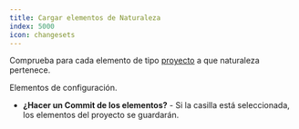 ```yaml
---
title: Cargar elementos de Naturaleza
index: 5000
icon: changesets
---
```


Comprueba para cada elemento de tipo [proyecto](concepts/project) a que naturaleza pertenece.

Elementos de configuración.

- **¿Hacer un Commit de los elementos?** - Si la casilla está seleccionada, los elementos del proyecto se guardarán.
